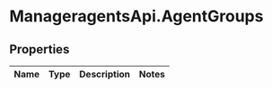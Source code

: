 # ManageragentsApi.AgentGroups

## Properties
Name | Type | Description | Notes
------------ | ------------- | ------------- | -------------



